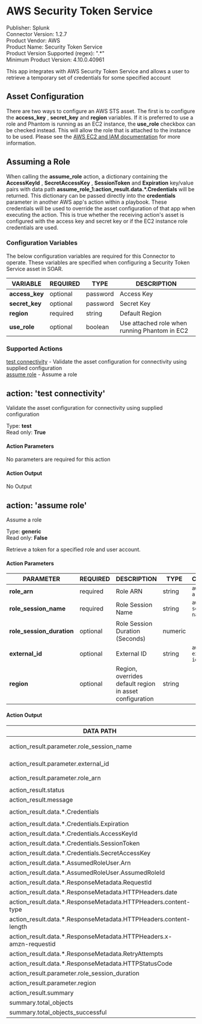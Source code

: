 [comment]: # "Auto-generated SOAR connector documentation"
# AWS Security Token Service

Publisher: Splunk  
Connector Version: 1\.2\.7  
Product Vendor: AWS  
Product Name: Security Token Service  
Product Version Supported (regex): "\.\*"  
Minimum Product Version: 4\.10\.0\.40961  

This app integrates with AWS Security Token Service and allows a user to retrieve a temporary set of credentials for some specified account

[comment]: # " File: readme.md"
[comment]: # "  Copyright (c) 2021 Splunk Inc."
[comment]: # ""
[comment]: # "Licensed under the Apache License, Version 2.0 (the 'License');"
[comment]: # "you may not use this file except in compliance with the License."
[comment]: # "You may obtain a copy of the License at"
[comment]: # ""
[comment]: # "    http://www.apache.org/licenses/LICENSE-2.0"
[comment]: # ""
[comment]: # "Unless required by applicable law or agreed to in writing, software distributed under"
[comment]: # "the License is distributed on an 'AS IS' BASIS, WITHOUT WARRANTIES OR CONDITIONS OF ANY KIND,"
[comment]: # "either express or implied. See the License for the specific language governing permissions"
[comment]: # "and limitations under the License."
[comment]: # ""
## Asset Configuration

There are two ways to configure an AWS STS asset. The first is to configure the **access_key** ,
**secret_key** and **region** variables. If it is preferred to use a role and Phantom is running as
an EC2 instance, the **use_role** checkbox can be checked instead. This will allow the role that is
attached to the instance to be used. Please see the [AWS EC2 and IAM
documentation](https://docs.aws.amazon.com/AWSEC2/latest/UserGuide/iam-roles-for-amazon-ec2.html)
for more information.

## Assuming a Role

When calling the **assume_role** action, a dictionary containing the **AccessKeyId** ,
**SecretAccessKey** , **SessionToken** and **Expiration** key/value pairs with data path
**assume_role_1:action_result.data.\*.Credentials** will be returned. This dictionary can be passed
directly into the **credentials** parameter in another AWS app's action within a playbook. These
credentials will be used to override the asset configuration of that app when executing the action.
This is true whether the receiving action's asset is configured with the access key and secret key
or if the EC2 instance role credentials are used.


### Configuration Variables
The below configuration variables are required for this Connector to operate.  These variables are specified when configuring a Security Token Service asset in SOAR.

VARIABLE | REQUIRED | TYPE | DESCRIPTION
-------- | -------- | ---- | -----------
**access\_key** |  optional  | password | Access Key
**secret\_key** |  optional  | password | Secret Key
**region** |  required  | string | Default Region
**use\_role** |  optional  | boolean | Use attached role when running Phantom in EC2

### Supported Actions  
[test connectivity](#action-test-connectivity) - Validate the asset configuration for connectivity using supplied configuration  
[assume role](#action-assume-role) - Assume a role  

## action: 'test connectivity'
Validate the asset configuration for connectivity using supplied configuration

Type: **test**  
Read only: **True**

#### Action Parameters
No parameters are required for this action

#### Action Output
No Output  

## action: 'assume role'
Assume a role

Type: **generic**  
Read only: **False**

Retrieve a token for a specified role and user account\.

#### Action Parameters
PARAMETER | REQUIRED | DESCRIPTION | TYPE | CONTAINS
--------- | -------- | ----------- | ---- | --------
**role\_arn** |  required  | Role ARN | string |  `aws role arn` 
**role\_session\_name** |  required  | Role Session Name | string |  `aws role session name` 
**role\_session\_duration** |  optional  | Role Session Duration \(Seconds\) | numeric | 
**external\_id** |  optional  | External ID | string |  `aws external id` 
**region** |  optional  | Region, overrides default region in asset configuration | string | 

#### Action Output
DATA PATH | TYPE | CONTAINS
--------- | ---- | --------
action\_result\.parameter\.role\_session\_name | string |  `aws role session name` 
action\_result\.parameter\.external\_id | string |  `aws external id` 
action\_result\.parameter\.role\_arn | string |  `aws role arn` 
action\_result\.status | string | 
action\_result\.message | string | 
action\_result\.data\.\*\.Credentials | string |  `aws credentials` 
action\_result\.data\.\*\.Credentials\.Expiration | string | 
action\_result\.data\.\*\.Credentials\.AccessKeyId | string | 
action\_result\.data\.\*\.Credentials\.SessionToken | string | 
action\_result\.data\.\*\.Credentials\.SecretAccessKey | string | 
action\_result\.data\.\*\.AssumedRoleUser\.Arn | string | 
action\_result\.data\.\*\.AssumedRoleUser\.AssumedRoleId | string | 
action\_result\.data\.\*\.ResponseMetadata\.RequestId | string | 
action\_result\.data\.\*\.ResponseMetadata\.HTTPHeaders\.date | string | 
action\_result\.data\.\*\.ResponseMetadata\.HTTPHeaders\.content\-type | string | 
action\_result\.data\.\*\.ResponseMetadata\.HTTPHeaders\.content\-length | string | 
action\_result\.data\.\*\.ResponseMetadata\.HTTPHeaders\.x\-amzn\-requestid | string | 
action\_result\.data\.\*\.ResponseMetadata\.RetryAttempts | numeric | 
action\_result\.data\.\*\.ResponseMetadata\.HTTPStatusCode | numeric | 
action\_result\.parameter\.role\_session\_duration | numeric | 
action\_result\.parameter\.region | string | 
action\_result\.summary | string | 
summary\.total\_objects | numeric | 
summary\.total\_objects\_successful | numeric | 